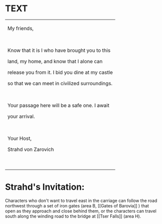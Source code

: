 # **TEXT**

<table><tbody><tr class="odd"><td><p>My friends,</p><p> </p><p>Know that it is I who have brought you to this</p><p>land, my home, and know that I alone can</p><p>release you from it. I bid you dine at my castle</p><p>so that we can meet in civilized surroundings.</p><p> </p><p>Your passage here will be a safe one. I await</p><p>your arrival.</p><p> </p><p>Your Host,</p><p>Strahd von Zarovich</p><p> </p></td></tr></tbody></table>

# **Strahd's Invitation:** 

Characters who don't want to travel east in the carriage can follow the road northwest through a set of iron gates (area B, [[Gates of Barovia]] ) that open as they approach and close behind them, or the characters can travel south along the winding road to the bridge at [[Tser Falls]] (area H).
